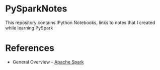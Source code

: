 # PySparkNotes
This repository contains IPython Notebooks, links to notes that I created while learning PySpark

# References
- General Overview - [Apache Spark](https://www.mygreatlearning.com/blog/apache-spark/)
